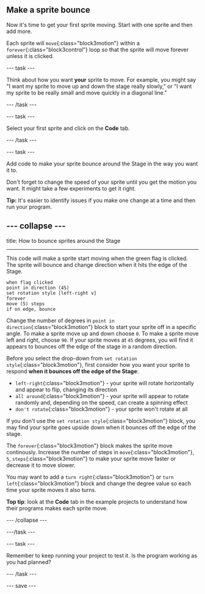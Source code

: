 ## Make a sprite bounce

Now it's time to get your first sprite moving. Start with one sprite and then add more. 

Each sprite will `move`{:class="block3motion"} within a `forever`{:class="block3control"} loop so that the sprite will move forever unless it is clicked.


--- task ---

Think about how you want **your** sprite to move. For example, you might say "I want my sprite to move up and down the stage really slowly," or "I want my sprite to be really small and move quickly in a diagonal line."

--- /task ---

--- task ---

Select your first sprite and click on the **Code** tab. 

--- /task ---

--- task ---

Add code to make your sprite bounce around the Stage in the way you want it to. 

Don't forget to change the speed of your sprite until you get the motion you want. It might take a few experiments to get it right.

**Tip:** It's easier to identify issues if you make one change at a time and then run your program.

--- collapse ---
---

title: How to bounce sprites around the Stage

---

This code will make a sprite start moving when the green flag is clicked. The sprite will bounce and change direction when it hits the edge of the Stage. 

```blocks3
when flag clicked
point in direction (45)
set rotation style [left-right v]
forever
move (5) steps
if on edge, bounce
```

Change the number of degrees in `point in direction`{:class="block3motion"} block to start your sprite off in a specific angle. To make a sprite move up and down choose `0`. To make a sprite move left and right, choose `90`. If your sprite moves at `45` degrees, you will find it appears to bounces off the edge of the stage in a random direction. 

Before you select the drop-down from `set rotation style`{:class="block3motion"}, first consider how you want your sprite to respond **when it bounces off the edge of the Stage**:
+ `left-right`{:class="block3motion"} - your sprite will rotate horizontally and appear to flip, changing its direction
+ `all around`{:class="block3motion"} - your sprite will appear to rotate randomly and, depending on the speed, can create a spinning effect
+ `don't rotate`{:class="block3motion"} - your sprite won't rotate at all

If you don't use the `set rotation style`{:class="block3motion"} block, you may find your sprite goes upside down when it bounces off the edge of the stage.

The `forever`{:class="block3motion"} block makes the sprite move continously. Increase the number of steps in `move`{:class="block3motion"}, `5`, `steps`{:class="block3motion"} to make your sprite move faster or decrease it to move slower. 

You may want to add a `turn right`{:class="block3motion"} or `turn left`{:class="block3motion"} block and change the degree value so each time your sprite moves it also turns.

**Top tip**: look at the **Code** tab in the example projects to understand how their programs makes each sprite move.


--- /collapse --- 

---/task ---

--- task ---

Remember to keep running your project to test it. Is the program working as you had planned?

--- /task ---

--- save ---
